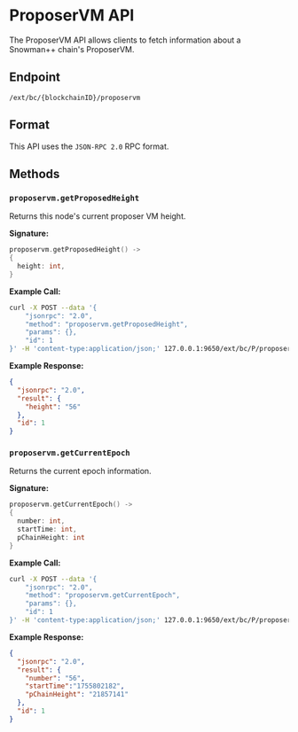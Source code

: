 # ProposerVM API

The ProposerVM API allows clients to fetch information about a Snowman++ chain's ProposerVM.

## Endpoint

```text
/ext/bc/{blockchainID}/proposervm
```

## Format

This API uses the `JSON-RPC 2.0` RPC format.

## Methods

### `proposervm.getProposedHeight`

Returns this node's current proposer VM height.

**Signature:**

```go
proposervm.getProposedHeight() ->
{
  height: int,
}
```

**Example Call:**

```sh
curl -X POST --data '{
    "jsonrpc": "2.0",
    "method": "proposervm.getProposedHeight",
    "params": {},
    "id": 1
}' -H 'content-type:application/json;' 127.0.0.1:9650/ext/bc/P/proposervm
```

**Example Response:**

```json
{
  "jsonrpc": "2.0",
  "result": {
    "height": "56"
  },
  "id": 1
}
```

### `proposervm.getCurrentEpoch`

Returns the current epoch information.

**Signature:**

```go
proposervm.getCurrentEpoch() ->
{
  number: int,
  startTime: int,
  pChainHeight: int
}
```

**Example Call:**

```sh
curl -X POST --data '{
    "jsonrpc": "2.0",
    "method": "proposervm.getCurrentEpoch",
    "params": {},
    "id": 1
}' -H 'content-type:application/json;' 127.0.0.1:9650/ext/bc/P/proposervm
```

**Example Response:**

```json
{
  "jsonrpc": "2.0",
  "result": {
    "number": "56",
    "startTime":"1755802182",
    "pChainHeight": "21857141"
  },
  "id": 1
}
```
